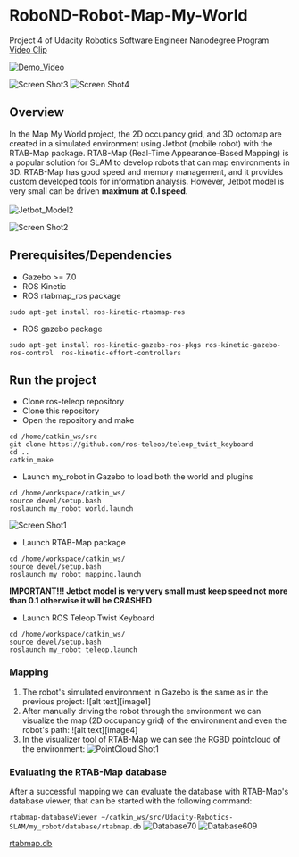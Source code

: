 # RoboND-Robot-Map-My-World

Project 4 of Udacity Robotics Software Engineer Nanodegree Program [Video Clip](https://youtu.be/u6Ax9PQRKWU)


[![Demo_Video](/videos/RoboND-Robot-Map-My-World.gif)](https://youtu.be/u6Ax9PQRKWU)


![Screen Shot3](images/amcl_screen_shot03.jpg) 
![Screen Shot4](images/amcl_screen_shot04.jpg) 
## Overview  
In the Map My World project, the 2D occupancy grid, and 3D octomap are created in a simulated environment using Jetbot (mobile robot) with the RTAB-Map package.
RTAB-Map (Real-Time Appearance-Based Mapping) is a popular solution for SLAM to develop robots that can map environments in 3D. RTAB-Map has good speed and memory management, and it provides custom developed tools for information analysis. 
However, Jetbot model is very small can be driven **maximum at 0.l speed**.</br></br>
![Jetbot_Model2](images/jetbot_model_2_small.png)  

![Screen Shot2](images/2D_occupancy_grid_path_small.png) 

## Prerequisites/Dependencies  
* Gazebo >= 7.0  
* ROS Kinetic  
* ROS rtabmap_ros package  
```
sudo apt-get install ros-kinetic-rtabmap-ros
```

* ROS gazebo package  
```
sudo apt-get install ros-kinetic-gazebo-ros-pkgs ros-kinetic-gazebo-ros-control  ros-kinetic-effort-controllers
```

## Run the project  
* Clone ros-teleop repository
* Clone this repository
* Open the repository and make  
```
cd /home/catkin_ws/src
git clone https://github.com/ros-teleop/teleop_twist_keyboard
cd ..
catkin_make
```

* Launch my_robot in Gazebo to load both the world and plugins  
```
cd /home/workspace/catkin_ws/
source devel/setup.bash
roslaunch my_robot world.launch
```  
![Screen Shot1](images/gazibo_sim_small.png) 

* Launch RTAB-Map package  
```
cd /home/workspace/catkin_ws/
source devel/setup.bash
roslaunch my_robot mapping.launch
```  


**IMPORTANT!!! Jetbot model is very very small must keep speed not more than 0.1 otherwise it will be CRASHED**
* Launch ROS Teleop Twist Keyboard 
```
cd /home/workspace/catkin_ws/
source devel/setup.bash
roslaunch my_robot teleop.launch
```  
### Mapping
1) The robot's simulated environment in Gazebo is the same as in the previous project:
![alt text][image1]
2) After manually driving the robot through the environment we can visualize the map (2D occupancy grid) of the environment and even the robot's path:
![alt text][image4]
3) In the visualizer tool of RTAB-Map we can see the RGBD pointcloud of the environment:
![PointCloud Shot1](images/pointcloud_small.png) 


### Evaluating the RTAB-Map database
After a successful mapping we can evaluate the database with RTAB-Map's database viewer, that can be started with the following command:

`rtabmap-databaseViewer ~/catkin_ws/src/Udacity-Robotics-SLAM/my_robot/database/rtabmap.db`
![Database70](images/rtabmap_db_70.png)
![Database609](images/rtabmap_db_609.png)

[rtabmap.db](https://drive.google.com/file/d/1GiLPXxCMNAwcNP0wBklw8C7O_VvoNSE4/view?usp=sharing)
